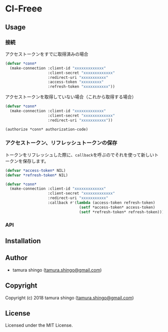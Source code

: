 # Cl-Freee

## Usage

### 接続

アクセストークンをすでに取得済みの場合

```commonlisp
(defvar *conn*
  (make-connection :client-id "xxxxxxxxxxxxx"
                   :client-secret "xxxxxxxxxxxxx"
                   :redirect-uri "xxxxxxxxxxx"
                   :access-token "xxxxxxxxx"
                   :refresh-token "xxxxxxxxxxx"))
```

アクセストークンを取得していない場合（これから取得する場合）

```commonlisp
(defvar *conn*
  (make-connection :client-id "xxxxxxxxxxxxx"
                   :client-secret "xxxxxxxxxxxxx"
                   :redirect-uri "xxxxxxxxxxx"))

(authorize *conn* authorization-code)
```

### アクセストークン、リフレッシュトークンの保存

トークンをリフレッシュした際に、`callback`を呼ぶのでそれを使って新しいトークンを保存します。


```commonlisp
(defvar *access-token* NIL)
(defvar *refresh-token* NIL)

(defvar *conn*
  (make-connection :client-id "xxxxxxxxxxxxx"
                   :client-secret "xxxxxxxxxxxxx"
                   :redirect-uri "xxxxxxxxxxx"
                   :callback #'(lambda (access-token refresh-token)
                                 (setf *access-token* access-token)
                                 (setf *refresh-token* refresh-token))))
```

### API




## Installation

## Author

* tamura shingo (tamura.shingo@gmail.com)

## Copyright

Copyright (c) 2018 tamura shingo (tamura.shingo@gmail.com)

## License

Licensed under the MIT License.
